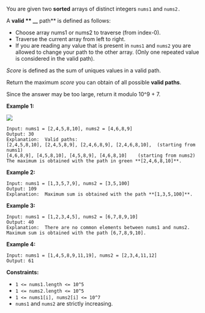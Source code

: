 You are given two **sorted** arrays of distinct integers `nums1` and `nums2.`

A **valid ** __** path** is defined as follows:

  * Choose array nums1 or nums2 to traverse (from index-0).
  * Traverse the current array from left to right.
  * If you are reading any value that is present in `nums1` and `nums2` you are allowed to change your path to the other array. (Only one repeated value is considered in the valid path).

_Score_ is defined as the sum of uniques values in a valid path.

Return the maximum _score_ you can obtain of all possible  **valid  paths**.

Since the answer may be too large, return it modulo 10^9 + 7.



**Example 1:**

**![](https://assets.leetcode.com/uploads/2020/07/16/sample_1_1893.png)**

    
    
    Input: nums1 = [2,4,5,8,10], nums2 = [4,6,8,9]
    Output: 30
    Explanation:  Valid paths:
    [2,4,5,8,10], [2,4,5,8,9], [2,4,6,8,9], [2,4,6,8,10],  (starting from nums1)
    [4,6,8,9], [4,5,8,10], [4,5,8,9], [4,6,8,10]    (starting from nums2)
    The maximum is obtained with the path in green **[2,4,6,8,10]**.
    

**Example 2:**

    
    
    Input: nums1 = [1,3,5,7,9], nums2 = [3,5,100]
    Output: 109
    Explanation:  Maximum sum is obtained with the path **[1,3,5,100]**.
    

**Example 3:**

    
    
    Input: nums1 = [1,2,3,4,5], nums2 = [6,7,8,9,10]
    Output: 40
    Explanation:  There are no common elements between nums1 and nums2.
    Maximum sum is obtained with the path [6,7,8,9,10].
    

**Example 4:**

    
    
    Input: nums1 = [1,4,5,8,9,11,19], nums2 = [2,3,4,11,12]
    Output: 61
    



**Constraints:**

  * `1 <= nums1.length <= 10^5`
  * `1 <= nums2.length <= 10^5`
  * `1 <= nums1[i], nums2[i] <= 10^7`
  * `nums1` and `nums2` are strictly increasing.

